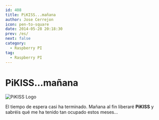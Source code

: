 ```yaml
---
id: 408
title: PiKISS...mañana
author: Jose Cerrejon
icon: pen-to-square
date: 2014-05-28 20:18:30
prev: /es/
next: false
category:
  - Raspberry PI
tag:
  - Raspberry PI
---
```


# PiKISS...mañana

![PiKISS Logo](/images/pikiss_400px_nobg.png)

El tiempo de espera casi ha terminado. Mañana al fin liberaré **PiKISS** y sabréis qué me ha tenido tan ocupado estos meses...

